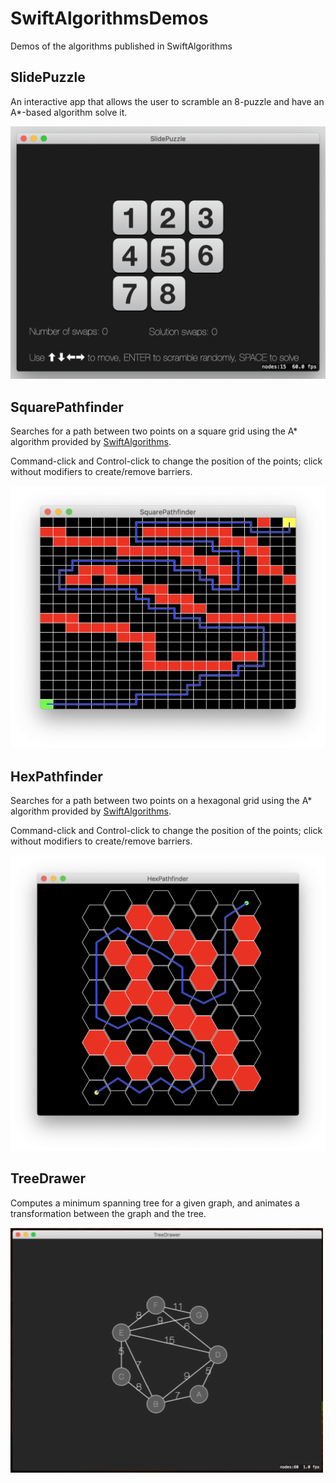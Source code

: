 # SwiftAlgorithmsDemos
Demos of the algorithms published in SwiftAlgorithms

## SlidePuzzle
An interactive app that allows the user to scramble an 8-puzzle and have an A*-based algorithm solve it.

![Scrambling a puzzle, then solving it](Screenshots/SlidePuzzle01.gif)

## SquarePathfinder
Searches for a path between two points on a square grid using the A* algorithm provided by [SwiftAlgorithms](https://github.com/brend/SwiftAlgorithms).

Command-click and Control-click to change the position of the points; click without modifiers to create/remove barriers.

![SquarePathfinder finds a path on a square grid](Screenshots/SquarePathfinder01.png)

## HexPathfinder 
Searches for a path between two points on a hexagonal grid using the A* algorithm provided by [SwiftAlgorithms](https://github.com/brend/SwiftAlgorithms).

Command-click and Control-click to change the position of the points; click without modifiers to create/remove barriers.

![HexPathfinder finds a path on a hexagonal grid](Screenshots/HexPathfinder01.png)

## TreeDrawer
Computes a minimum spanning tree for a given graph, and animates a transformation between the graph and the tree.

![TreeDrawer presents the solution of the Wikipedia sample of a minimum spanning tree](Screenshots/MST01.gif)
